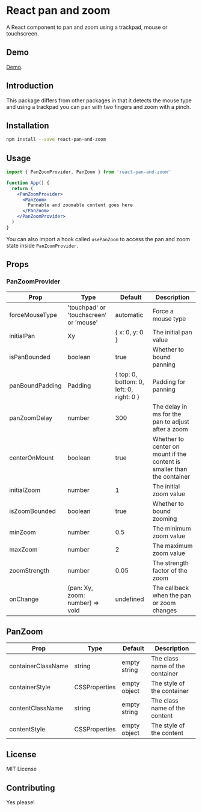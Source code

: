 # React pan and zoom

A React component to pan and zoom using a trackpad, mouse or touchscreen.

## Demo

[Demo](https://react-pan-and-zoom.web.app/).

## Introduction

This package differs from other packages in that it detects the mouse type and using a trackpad you can pan with two fingers and zoom with a pinch.

## Installation

```bash
npm install --save react-pan-and-zoom
```

## Usage

```jsx
import { PanZoomProvider, PanZoom } from 'react-pan-and-zoom'

function App() {
  return (
    <PanZoomProvider>
      <PanZoom>
        Pannable and zoomable content goes here
      </PanZoom>
    </PanZoomProvider>
  )
}
```

You can also import a hook called `usePanZoom` to access the pan and zoom state inside `PanZoomProvider`.

## Props

### PanZoomProvider

| Prop | Type | Default | Description |
| ---- | ---- | ------- | ----------- |
| forceMouseType | 'touchpad' or 'touchscreen' or 'mouse' | automatic | Force a mouse type |
| initialPan | Xy | { x: 0, y: 0 } | The initial pan value |
| isPanBounded | boolean | true | Whether to bound panning  |
| panBoundPadding | Padding | { top: 0, bottom: 0, left: 0, right: 0 } | Padding for panning |
| panZoomDelay | number | 300 | The delay in ms for the pan to adjust after a zoom |
| centerOnMount | boolean | true | Whether to center on mount if the content is smaller than the container |
| initialZoom | number | 1 | The initial zoom value |
| isZoomBounded | boolean | true | Whether to bound zooming |
| minZoom | number | 0.5 | The minimum zoom value |
| maxZoom | number | 2 | The maximum zoom value |
| zoomStrength | number | 0.05 | The strength factor of the zoom |
| onChange | (pan: Xy, zoom: number) => void | undefined | The callback when the pan or zoom changes |

## PanZoom

| Prop | Type | Default | Description |
| ---- | ---- | ------- | ----------- |
| containerClassName | string | empty string | The class name of the container |
| containerStyle | CSSProperties | empty object | The style of the container |
| contentClassName | string | empty string | The class name of the content |
| contentStyle | CSSProperties | empty object | The style of the content |

## License

MIT License

## Contributing

Yes please!

